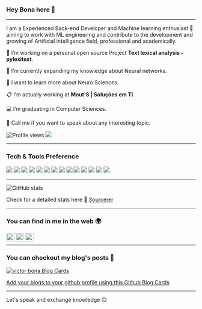### Hey Bona here 👋

---

I am a Experienced Back-end Developer and Machine learning enthusiast 🧠 aiming to work with ML engineering and contribute to the development and growing of Artificial intelligence field, professional and academically. 
 
 🔭 I’m working on a personal open source Project **Text lexical analysis - pylexitext**.
 
 🌱 I’m currently expanding my knowledge about Neural networks.
 
 🔬 I want to learn more about Neuro Sciences.
 
 📋 I'm actually working at **Mout'S | Soluções em TI**.
 
 💻 I’m graduating in Computer Sciences.
 
 💬 Call me if you want to speak about any interesting topic.


![Profile views](https://gpvc.arturio.dev/vicotrbb)  <img src="https://img.shields.io/github/followers/vicotrbb?label=Follow" style=" float:left, margin-right:10px" />


---


### Tech & Tools Preference

<img src="https://img.shields.io/badge/python-yellow?style=flat&logo=Python"> <img src="https://img.shields.io/badge/Numpy-critical?style=flat&logo=NumPy"> <img src="https://img.shields.io/badge/tensorflow-green?style=flat&logo=TensorFlow"> <img src="https://img.shields.io/badge/Pandas-blue?style=flat&logo=Pandas"> <img src="https://img.shields.io/badge/Keras-red?style=flat&logo=Keras"> <img src="https://img.shields.io/badge/javascript-black?style=flat&logo=JavaScript"> <img src="https://img.shields.io/badge/AdonisJs-purple?style=flat&logo=AdonisJs"> <img src="https://img.shields.io/badge/-Node.js-3C873A?style=flat&logo=Node.js&logoColor=white"> <img src="https://img.shields.io/badge/-MongoDB-4DB33D?style=flat&logo=mongodb&logoColor=FFFFFF"> <img src="https://img.shields.io/badge/-MySQL-F29111?style=flat&logo=mysql&logoColor=FFFFFF"> <img src="https://img.shields.io/badge/PLSQL-critical?style=flat&logo=Oracle"> <img src="https://img.shields.io/badge/Java-orange?style=flat&logo=Java&logoColor=black"> <img src="https://img.shields.io/badge/Spring-9cf?style=flat&logo=Spring"> <img src="https://img.shields.io/badge/Docker-blueviolet?style=flat&logo=Docker">

---

![GitHub stats](https://github-readme-stats.vercel.app/api?username=vicotrbb&show_icons=true&hide_border=true)

Check for a detailed stats here 🙋 [Sourcerer](https://sourcerer.io/vicotrbb)

---


### You can find in me in the web 🌍
[<img align="left" alt="vicotrbb | Medium" width="22px" src="https://cdn.jsdelivr.net/npm/simple-icons@v3/icons/medium.svg" />][medium]
[<img align="left" alt="vicotrbb | LinkedIn" width="22px" src="https://cdn.jsdelivr.net/npm/simple-icons@v3/icons/linkedin.svg" />][linkedin]
[<img align="left" alt="vicotrbb | Instagram" width="22px" src="https://cdn.jsdelivr.net/npm/simple-icons@v3/icons/instagram.svg" />][instagram]

<br/>


---
### You can checkout my blog's posts 👀

[![victor bona Blog Cards](https://github-cards-external-blogs.souravdey777.vercel.app/getMediumBlogs?username=@victor.bona&type=horizontal)](https://www.instagram.com/victor.bona/)

[Add your blogs to your github profile using this Github Blog Cards](https://github.com/Souravdey777/Github-Cards-External-Blogs)

---

Let's speak and exchange knowledge 😊

[instagram]: https://www.instagram.com/victor.bona/
[linkedin]: https://www.linkedin.com/in/victorbona/
[medium]: https://medium.com/@victor.bona/
